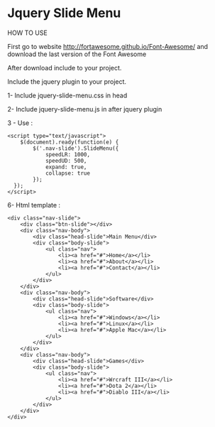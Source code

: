 Jquery Slide Menu
=================

HOW TO USE

First go to website http://fortawesome.github.io/Font-Awesome/ and download the last version of the Font Awesome

After download include to your project.

Include the jquery plugin to your project.

1- Include jquery-slide-menu.css in head

2- Include jquery-slide-menu.js in after jquery plugin

3 - Use :

    <script type="text/javascript">
    	$(document).ready(function(e) {
            $('.nav-slide').SlideMenu({
    			speedLR: 1000,
    			speedUD: 500,
    			expand: true,
    			collapse: true
    		});
      });
    </script>
    
6- Html template :

    <div class="nav-slide">
        <div class="btn-slide"></div>
        <div class="nav-body">
            <div class="head-slide">Main Menu</div>
            <div class="body-slide">
                <ul class="nav">
                    <li><a href="#">Home</a></li>
                    <li><a href="#">About</a></li>
                    <li><a href="#">Contact</a></li>
                </ul>
            </div>
        </div>
        <div class="nav-body">
            <div class="head-slide">Software</div>
            <div class="body-slide">
                <ul class="nav">
                    <li><a href="#">Windows</a></li>
                    <li><a href="#">Linux</a></li>
                    <li><a href="#">Apple Mac</a></li>
                </ul>
            </div>
        </div>
        <div class="nav-body">
            <div class="head-slide">Games</div>
            <div class="body-slide">
                <ul class="nav">
                    <li><a href="#">Wrcraft III</a></li>
                    <li><a href="#">Dota 2</a></li>
                    <li><a href="#">Diablo III</a></li>
                </ul>
            </div>
        </div>
    </div>
